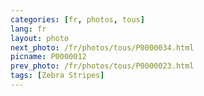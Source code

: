```yaml
---
categories: [fr, photos, tous]
lang: fr
layout: photo
next_photo: /fr/photos/tous/P0000034.html
picname: P0000012
prev_photo: /fr/photos/tous/P0000023.html
tags: [Zebra Stripes]
---
```

